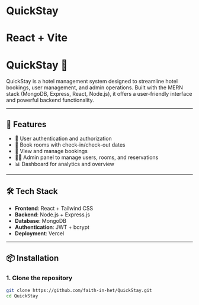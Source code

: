 # QuickStay
# React + Vite

# QuickStay 🏨

QuickStay is a hotel management system designed to streamline hotel bookings, user management, and admin operations. Built with the MERN stack (MongoDB, Express, React, Node.js), it offers a user-friendly interface and powerful backend functionality.

---

## 🚀 Features

- 🔐 User authentication and authorization
- 📆 Book rooms with check-in/check-out dates
- 🧾 View and manage bookings
- 🧑‍💼 Admin panel to manage users, rooms, and reservations
- 📊 Dashboard for analytics and overview

---

## 🛠️ Tech Stack

- **Frontend**: React + Tailwind CSS
- **Backend**: Node.js + Express.js
- **Database**: MongoDB
- **Authentication**: JWT + bcrypt
- **Deployment**: Vercel

---

## 📦 Installation

### 1. Clone the repository
```bash
git clone https://github.com/faith-in-het/QuickStay.git
cd QuickStay
